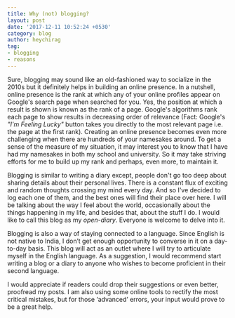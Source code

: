 ```yaml
---
title: Why (not) blogging?
layout: post
date: '2017-12-11 10:52:24 +0530'
category: blog
author: heychirag
tag:
- blogging
- reasons
---
```


Sure, blogging may sound like an old-fashioned way to socialize in the 2010s but it definitely helps in building an online presence. In a nutshell, online presence is the rank at which any of your online profiles appear on Google's search page when searched for you. Yes, the position at which a result is shown is known as the rank of a page. Google's algorithms rank each page to show results in decreasing order of relevance (Fact: Google's _"I'm Feeling Lucky"_ button takes you directly to the most relevant page i.e. the page at the first rank). Creating an online presence becomes even more challenging when there are hundreds of your namesakes around. To get a sense of the measure of my situation, it may interest you to know that I have had my namesakes in both my school and university. So it may take striving efforts for me to build up my rank and perhaps, even more, to maintain it.

Blogging is similar to writing a diary except, people don't go too deep about sharing details about their personal lives. There is a constant flux of exciting and random thoughts crossing my mind every day. And so I've decided to log each one of them, and the best ones will find their place over here. I will be talking about the way I feel about the world, occasionally about the things happening in my life, and besides that, about the stuff I do. I would like to call this blog as my _open-diary_. Everyone is welcome to delve into it.

Blogging is also a way of staying connected to a language. Since English is not native to India, I don’t get enough opportunity to converse in it on a day-to-day basis. This blog will act as an outlet where I will try to articulate myself in the English language. As a suggestion, I would recommend start writing a blog or a diary to anyone who wishes to become proficient in their second language.

I would appreciate if readers could drop their suggestions or even better, proofread my posts. I am also using some online tools to rectify the most critical mistakes, but for those ‘advanced’ errors, your input would prove to be a great help.

